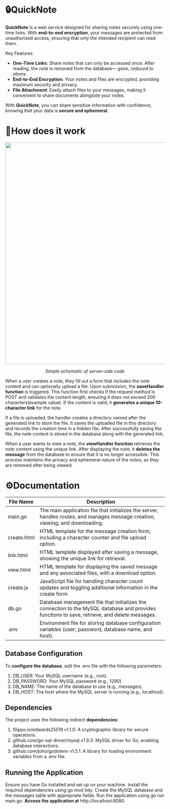 # 🔒QuickNote
**QuickNote** is a web service designed for sharing notes securely using one-time links. With **end-to-end encryption**, your messages are protected from unauthorized access, ensuring that only the intended recipient can read them.

Key Features: 
* **One-Time Links**: Share notes that can only be accessed once. After reading, the note is removed from the database— *gone, reduced to atoms*. 
* **End-to-End Encryption**: Your notes and files are encrypted, providing maximum security and privacy. 
* **File Attachment**: Easily attach files to your messages, making it convenient to share documents alongside your notes.

With **QuickNote**, you can share sensitive information with confidence, knowing that your data is **secure and ephemeral**.
# 📝How does it work
<p align="center">
  <img width="1088" height="700" alt="canvas" src="https://github.com/user-attachments/assets/e337b7d7-beba-43fd-aac1-7dd0a32d1734" />
</p>
<p align="center">
  <em>Simple schematic of server-side code</em>
</p>


When a user creates a note, they fill out a form that includes the note content and can optionally upload a file. Upon submission, the **saveHandler function** is triggered. This function first checks if the request method is POST and validates the content length, ensuring it does not exceed 200 characters(example value). If the content is valid, it **generates a unique 10-character link** for the note.

If a file is uploaded, the handler creates a directory named after the generated link to store the file. It saves the uploaded file in this directory and records the creation time in a hidden file. After successfully saving the file, the note content is stored in the database along with the generated link.

When a user wants to view a note, the **viewHandler function** retrieves the note content using the unique link. After displaying the note, it **deletes the message** from the database to ensure that it is no longer accessible. This process maintains the privacy and ephemeral nature of the notes, as they are removed after being viewed.
# ⚙Documentation
| File Name   | Description                                                                 |
|-------------|-----------------------------------------------------------------------------|
| main.go     | The main application file that initializes the server, handles routes, and manages message creation, viewing, and downloading. |
| create.html | HTML template for the message creation form, including a character counter and file upload option. |
| link.html   | HTML template displayed after saving a message, showing the unique link for retrieval. |
| view.html   | HTML template for displaying the saved message and any associated files, with a download option. |
| create.js   | JavaScript file for handling character count updates and toggling additional information in the create form. |
| db.go       | Database management file that initializes the connection to the MySQL database and provides functions to save, retrieve, and delete messages. |
| .env        | Environment file for storing database configuration variables (user, password, database name, and host). |

## Database Configuration
To **configure the database**, edit the .env file with the following parameters: 
1. DB_USER: Your MySQL username (e.g., root).
2. DB_PASSWORD: Your MySQL password (e.g., 1290).
3. DB_NAME: The name of the database to use (e.g., messages).
4. DB_HOST: The host where the MySQL server is running (e.g., localhost).
## Dependencies
The project uses the following indirect **dependencies**: 
1. filippo.io/edwards25519 v1.1.0: A cryptographic library for secure operations.
2. github.com/go-sql-driver/mysql v1.9.3: MySQL driver for Go, enabling database interactions.
3. github.com/joho/godotenv v1.5.1: A library for loading environment variables from a .env file.
## Running the Application
Ensure you have Go installed and set up on your machine. Install the required dependencies using go mod tidy. Create the MySQL database and the messages table with appropriate fields. Run the application using go run main.go. **Access the application at** http://localhost:8080.
